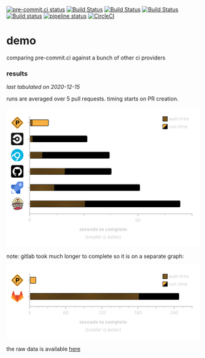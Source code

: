 [![pre-commit.ci status](https://results.pre-commit.ci/badge/github/pre-commit-ci-demo/demo/main.svg)](https://results.pre-commit.ci/latest/github/pre-commit-ci-demo/demo/main)
[![Build Status](https://github.com/pre-commit-ci-demo/demo/actions/workflows/pre-commit.yml/badge.svg)](https://github.com/pre-commit-ci-demo/demo/actions)
[![Build Status](https://travis-ci.com/pre-commit-ci-demo/demo.svg?branch=main)](https://travis-ci.com/pre-commit-ci-demo/demo)
[![Build Status](https://dev.azure.com/precommitci/pre-commit-ci-demo/_apis/build/status/pre-commit-ci-demo.demo?branchName=main)](https://dev.azure.com/precommitci/pre-commit-ci-demo/_build/latest?definitionId=2&branchName=main)
[![Build status](https://ci.appveyor.com/api/projects/status/109wuvh6tmcys06u/branch/main?svg=true)](https://ci.appveyor.com/project/pre-commit-ci-bot/demo/branch/main)
[![pipeline status](https://gitlab.com/pre-commit-ci-bot/demo/badges/main/pipeline.svg)](https://gitlab.com/pre-commit-ci-bot/demo/-/commits/main)
[![CircleCI](https://circleci.com/gh/pre-commit-ci-demo/demo/tree/main.svg?style=svg)](https://circleci.com/gh/pre-commit-ci-demo/demo/tree/main)

demo
====

comparing pre-commit.ci against a bunch of other ci providers

### results

_last tabulated on 2020-12-15_

runs are averaged over 5 pull requests.  timing starts on PR creation.

![chart comparing seconds to complete](./img/2020-12-15_noop.svg)

note: gitlab took much longer to complete so it is on a separate graph:

![chart comparing seconds to complete w/ gitlab](./img/2020-12-15_noop-gitlab.svg)

the raw data is available [here](./data/2020-12-15_noop.tsv)
